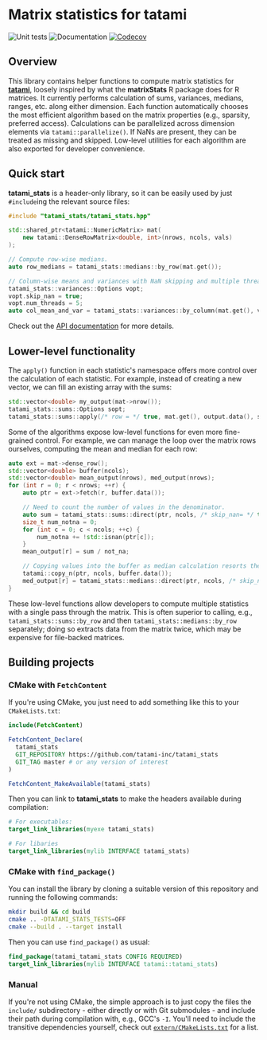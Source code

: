 # Matrix statistics for tatami

![Unit tests](https://github.com/tatami-inc/tatami_stats/actions/workflows/run-tests.yaml/badge.svg)
![Documentation](https://github.com/tatami-inc/tatami_stats/actions/workflows/doxygenate.yaml/badge.svg)
[![Codecov](https://codecov.io/gh/tatami-inc/tatami_stats/branch/master/graph/badge.svg?token=Z189ORCLLR)](https://codecov.io/gh/tatami-inc/tatami)

## Overview

This library contains helper functions to compute matrix statistics for [**tatami**](https://github.com/tatami-inc/tatami), 
loosely inspired by what the **matrixStats** R package does for R matrices.
It currently performs calculation of sums, variances, medians, ranges, etc. along either dimension.
Each function automatically chooses the most efficient algorithm based on the matrix properties (e.g., sparsity, preferred access).
Calculations can be parallelized across dimension elements via `tatami::parallelize()`.
If NaNs are present, they can be treated as missing and skipped.
Low-level utilities for each algorithm are also exported for developer convenience.

## Quick start

**tatami_stats** is a header-only library, so it can be easily used by just `#include`ing the relevant source files:

```cpp
#include "tatami_stats/tatami_stats.hpp"

std::shared_ptr<tatami::NumericMatrix> mat(
    new tatami::DenseRowMatrix<double, int>(nrows, ncols, vals)
);

// Compute row-wise medians.
auto row_medians = tatami_stats::medians::by_row(mat.get());

// Column-wise means and variances with NaN skipping and multiple threads.
tatami_stats::variances::Options vopt;
vopt.skip_nan = true;
vopt.num_threads = 5;
auto col_mean_and_var = tatami_stats::variances::by_column(mat.get(), vopt);
```

Check out the [API documentation](https://tatami-inc.github.io/tatami_stats) for more details.

## Lower-level functionality

The `apply()` function in each statistic's namespace offers more control over the calculation of each statistic.
For example, instead of creating a new vector, we can fill an existing array with the sums:

```cpp
std::vector<double> my_output(mat->nrow());
tatami_stats::sums::Options sopt;
tatami_stats::sums::apply(/* row = */ true, mat.get(), output.data(), sopt);
```

Some of the algorithms expose low-level functions for even more fine-grained control.
For example, we can manage the loop over the matrix rows ourselves, computing the mean and median for each row:

```cpp
auto ext = mat->dense_row();
std::vector<double> buffer(ncols);
std::vector<double> mean_output(nrows), med_output(nrows);
for (int r = 0; r < nrows; ++r) {
    auto ptr = ext->fetch(r, buffer.data());

    // Need to count the number of values in the denominator.
    auto sum = tatami_stats::sums::direct(ptr, ncols, /* skip_nan= */ true);
    size_t num_notna = 0;
    for (int c = 0; c < ncols; ++c) {
        num_notna += !std::isnan(ptr[c]);
    }
    mean_output[r] = sum / not_na;

    // Copying values into the buffer as median calculation resorts the values.
    tatami::copy_n(ptr, ncols, buffer.data());
    med_output[r] = tatami_stats::medians::direct(ptr, ncols, /* skip_nan= */ true);
}
```

These low-level functions allow developers to compute multiple statistics with a single pass through the matrix.
This is often superior to calling, e.g., `tatami_stats::sums::by_row` and then `tatami_stats::medians::by_row` separately;
doing so extracts data from the matrix twice, which may be expensive for file-backed matrices.

## Building projects 

### CMake with `FetchContent`

If you're using CMake, you just need to add something like this to your `CMakeLists.txt`:

```cmake
include(FetchContent)

FetchContent_Declare(
  tatami_stats
  GIT_REPOSITORY https://github.com/tatami-inc/tatami_stats
  GIT_TAG master # or any version of interest 
)

FetchContent_MakeAvailable(tatami_stats)
```

Then you can link to **tatami_stats** to make the headers available during compilation:

```cmake
# For executables:
target_link_libraries(myexe tatami_stats)

# For libaries
target_link_libraries(mylib INTERFACE tatami_stats)
```

### CMake with `find_package()`

You can install the library by cloning a suitable version of this repository and running the following commands:

```sh
mkdir build && cd build
cmake .. -DTATAMI_STATS_TESTS=OFF
cmake --build . --target install
```

Then you can use `find_package()` as usual:

```cmake
find_package(tatami_tatami_stats CONFIG REQUIRED)
target_link_libraries(mylib INTERFACE tatami::tatami_stats)
```

### Manual

If you're not using CMake, the simple approach is to just copy the files the `include/` subdirectory - 
either directly or with Git submodules - and include their path during compilation with, e.g., GCC's `-I`.
You'll need to include the transitive dependencies yourself,
check out [`extern/CMakeLists.txt`](extern/CMakeLists.txt) for a list.
